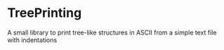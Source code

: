 # TreePrinting
A small library to print tree-like structures in ASCII from a simple text file with indentations
